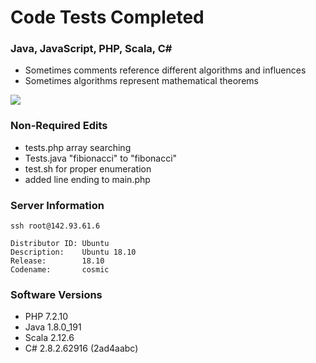 
# Code Tests Completed

### Java, JavaScript, PHP, Scala, C#
- Sometimes comments reference different algorithms and influences
- Sometimes algorithms represent mathematical theorems

![](https://www168.lunapic.com/editor/working/clip-154715378918709307?5309050023)



### Non-Required Edits
- tests.php array searching
- Tests.java "fibionacci" to "fibonacci"
- test.sh for proper enumeration
- added line ending to main.php

### Server Information

```ssh root@142.93.61.6```

```
Distributor ID: Ubuntu
Description:    Ubuntu 18.10
Release:        18.10
Codename:       cosmic
```

### Software Versions

- PHP 7.2.10
- Java 1.8.0_191
- Scala 2.12.6
- C# 2.8.2.62916 (2ad4aabc)


